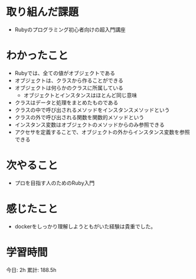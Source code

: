 # 取り組んだ課題 
+ Rubyのプログラミング初心者向けの超入門講座
# わかったこと   
+ Rubyでは、全ての値がオブジェクトである
+ オブジェクトは、クラスから作ることができる
+ オブジェクトは何らかのクラスに所属している
    + オブジェクトとインスタンスはほとんど同じ意味
+ クラスはデータと処理をまとめたものである
+ クラスの中で呼び出されるメソッドをインスタンスメソッドという
+ クラスの外で呼び出される関数を関数的メソッドという
+ インスタンス変数はオブジェクトのメソッドからのみ参照できる
+ アクセサを定義することで、オブジェクトの外からインスタンス変数を参照できる
# 次やること
+ プロを目指す人のためのRuby入門
# 感じたこと
+ dockerをしっかり理解しようともがいた経験は貴重でした。
# 学習時間  
今日: 2h 
累計: 188.5h 

